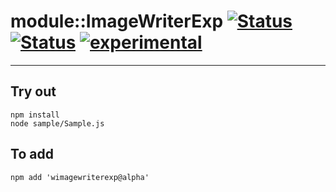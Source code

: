 
# module::ImageWriterExp [![Status](https://img.shields.io/circleci/build/github/Wandalen/wImageWriterExp?label=Test&logo=Test)](https://circleci.com/gh/Wandalen/wImageWriterExp) [![Status](https://github.com/Wandalen/wImageWriterExp/workflows/Test/badge.svg)](https://github.com/Wandalen/wImageWriterExp/actions?query=workflow%3ATest) [![experimental](https://img.shields.io/badge/stability-experimental-orange.svg)](https://github.com/emersion/stability-badges#experimental)

___

## Try out
```
npm install
node sample/Sample.js
```

## To add
```
npm add 'wimagewriterexp@alpha'
```

